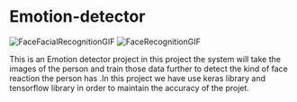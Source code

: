 # Emotion-detector

 ![FaceFacialRecognitionGIF](https://user-images.githubusercontent.com/66475609/209262807-30af26e3-edd9-418a-9827-96902eb10fbd.gif)
![FaceRecognitionGIF](https://user-images.githubusercontent.com/66475609/209262818-6f79fa38-c4e2-4a36-8798-07fecaa5d762.gif)

This is an Emotion detector project in this project the system will take the images of the person and train those data further 
to detect the kind of face reaction the person has .In this project we have use keras library and tensorflow library in order 
to maintain the accuracy of the projet.
